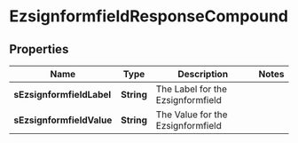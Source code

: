 

# EzsignformfieldResponseCompound

## Properties

Name | Type | Description | Notes
------------ | ------------- | ------------- | -------------
**sEzsignformfieldLabel** | **String** | The Label for the Ezsignformfield | 
**sEzsignformfieldValue** | **String** | The Value for the Ezsignformfield | 




